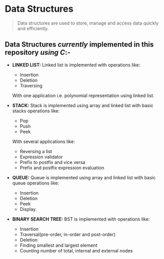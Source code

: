 # **Data Structures**

> Data structures are used to store, manage and access data quickly and efficiently.

## Data Structures _currently_ implemented in this repository _using C_:-

- **LINKED LIST:** Linked list is implemented with operations like:
  - Insertion
  - Deletion
  - Traversing
  
  With one application i.e. polynomial representation using linked list.

- **STACK:** Stack is implemented using array and linked list with basic stacks operations like:
  - Pop
  - Push
  - Peek 
  
  With several applications like:
  - Reversing a list
  - Expression validator
  - Prefix to postfix and vice versa
  - Prefix and postfix expression evaluation

- **QUEUE:** Queue is implemented using array and linked list with basic queue operations like:
  - Insertion
  - Deletion
  - Peek
  - Display.

- **BINARY SEARCH TREE:** BST is implemented with operations like:
  - Insertion
  - Traversal(pre-order, in-order and post-order)
  - Deletion
  - Finding smallest and largest element
  - Counting number of total, internal and external nodes
